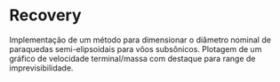# Recovery
Implementação de um método para dimensionar o diâmetro nominal de paraquedas semi-elipsoidais para vôos subsônicos. Plotagem de um gráfico de velocidade terminal/massa com destaque para range de imprevisibilidade.
 
